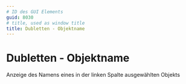 ```yaml
---
# ID des GUI Elements
guid: 8030
# title, used as window title
title: Dubletten - Objektname
---
```


# Dubletten - Objektname

Anzeige des Namens eines in der linken Spalte ausgewählten Objekts

